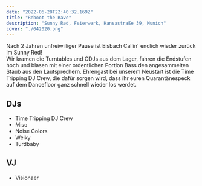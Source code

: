 ```yaml
---
date: "2022-06-28T22:40:32.169Z"
title: "Reboot the Rave"
description: "Sunny Red, Feierwerk, Hansastraße 39, Munich"
cover: "./042020.png"
---
```


Nach 2 Jahren unfreiwilliger Pause ist Eisbach Callin' endlich wieder zurück im Sunny Red!  
Wir kramen die Turntables und CDJs aus dem Lager, fahren die Endstufen hoch und blasen mit einer ordentlichen Portion Bass den angesammelten Staub aus den Lautsprechern. Ehrengast bei unserem Neustart ist die Time Tripping DJ Crew, die dafür sorgen wird, dass ihr euren Quarantänespeck auf dem Dancefloor ganz schnell wieder los werdet.

## DJs

- Time Tripping DJ Crew
- Miso
- Noise Colors
- Weiky
- Turdbaby

## VJ

- Visionaer

